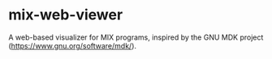 # mix-web-viewer
A web-based visualizer for MIX programs, inspired by the GNU MDK project (https://www.gnu.org/software/mdk/).
